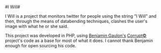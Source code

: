 #I Will#

I Will is a project that monitors twitter for people using the string "I Will" and then, through the means of databending techniques, clashes the user's image with what he or she said.

This project was developed in PHP, using <a href="http://www.recyclism.com">Benjamin Gaulon's</a> <a href="http://www.corrupt.recyclism.com/">Corrupt©</a> project's code as a base for most of what it does. I cannot thank Benjamin enough for open sourcing his code.